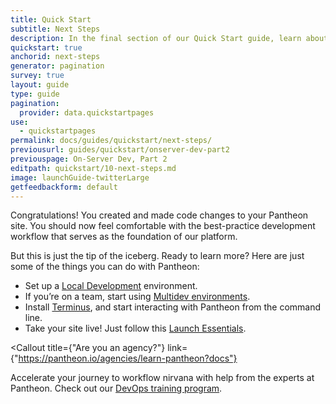 ```yaml
---
title: Quick Start
subtitle: Next Steps
description: In the final section of our Quick Start guide, learn about common next steps for new Pantheon users.
quickstart: true
anchorid: next-steps
generator: pagination
survey: true
layout: guide
type: guide
pagination:
  provider: data.quickstartpages
use:
  - quickstartpages
permalink: docs/guides/quickstart/next-steps/
previousurl: guides/quickstart/onserver-dev-part2
previouspage: On-Server Dev, Part 2
editpath: quickstart/10-next-steps.md
image: launchGuide-twitterLarge
getfeedbackform: default
---
```


Congratulations! You created and made code changes to your Pantheon site. You should now feel comfortable with the best-practice development workflow that serves as the foundation of our platform.

But this is just the tip of the iceberg. Ready to learn more? Here are just some of the things you can do with Pantheon:

- Set up a [Local Development](/local-development) environment.
- If you’re on a team, start using [Multidev environments](/multidev).
- Install [Terminus](/terminus), and start interacting with Pantheon from the command line.
- Take your site live! Just follow this [Launch Essentials](/guides/launch).

<Callout
  title={"Are you an agency?"}
  link={"https://pantheon.io/agencies/learn-pantheon?docs"}
>

Accelerate your journey to workflow nirvana with help from the experts at
Pantheon. Check out our [DevOps training program](https://pantheon.io/agencies/learn-pantheon?docs).

</Callout>
